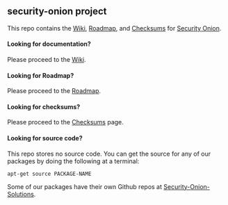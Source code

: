 ## security-onion project
This repo contains the [Wiki](https://github.com/Security-Onion-Solutions/security-onion/wiki), [Roadmap](https://github.com/Security-Onion-Solutions/security-onion/wiki/Roadmap), and [Checksums](https://github.com/Security-Onion-Solutions/security-onion/blob/master/checksums.txt) for [Security Onion](http://securityonion.net/).

#### Looking for documentation? 
Please proceed to the [Wiki](https://github.com/Security-Onion-Solutions/security-onion/wiki).

#### Looking for Roadmap?
Please proceed to the [Roadmap](https://github.com/Security-Onion-Solutions/security-onion/wiki/Roadmap).

#### Looking for checksums?
Please proceed to the [Checksums](https://github.com/Security-Onion-Solutions/security-onion/blob/master/checksums.txt) page.

#### Looking for source code?  
This repo stores no source code.  You can get the source for any of our packages by doing the following at a terminal:
```
apt-get source PACKAGE-NAME
```

Some of our packages have their own Github repos at [Security-Onion-Solutions](https://github.com/Security-Onion-Solutions).
